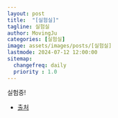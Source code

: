 ```yaml
---
layout: post
title:  "[실험실]"
tagline: 실험실
author: MovingJu
categories: [실험실]
image: assets/images/posts/[실험실]
lastmode: 2024-07-12 12:00:00
sitemap:
  changefreq: daily
  priority : 1.0
---
```


실험중!

- [출처](책-리뷰-침묵의-봄/#출처)